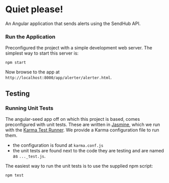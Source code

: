 # Quiet please!

An Angular application that sends alerts using the SendHub API.

### Run the Application

Preconfigured the project with a simple development web server.  The simplest way to start
this server is:

```
npm start
```

Now browse to the app at `http://localhost:8000/app/alerter/alerter.html`.

## Testing

### Running Unit Tests

The angular-seed app off on which this project is based, comes preconfigured with unit tests. These are written in
[Jasmine][jasmine], which we run with the [Karma Test Runner][karma]. We provide a Karma
configuration file to run them.

* the configuration is found at `karma.conf.js`
* the unit tests are found next to the code they are testing and are named as `..._test.js`.

The easiest way to run the unit tests is to use the supplied npm script:

```
npm test
```

[git]: http://git-scm.com/
[bower]: http://bower.io
[npm]: https://www.npmjs.org/
[node]: http://nodejs.org
[protractor]: https://github.com/angular/protractor
[jasmine]: http://jasmine.github.io
[karma]: http://karma-runner.github.io
[travis]: https://travis-ci.org/
[http-server]: https://github.com/nodeapps/http-server
